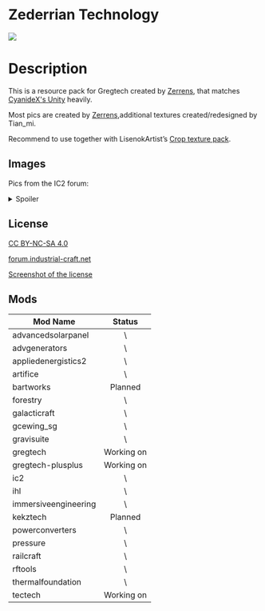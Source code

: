 # Zederrian Technology

![]( https://ftp.bmp.ovh/imgs/2020/10/6289f5d008844c8a.png )

# Description

This is a resource pack for Gregtech created by [Zerrens](https://forum.industrial-craft.net/core/user/12229-zerrens/), that matches [CyanideX's Unity](https://www.curseforge.com/minecraft/texture-packs/unity ) heavily.

Most pics are created by [Zerrens](https://forum.industrial-craft.net/core/user/12229-zerrens/),additional textures created/redesigned by Tian_mi.

Recommend to use together with LisenokArtist’s [Crop texture pack](https://github.com/LisenokArtist/GT5_crop_texturepack).

## Images

Pics from the IC2 forum:

<details>
  <summary>Spoiler</summary>
  <img src="https://ftp.bmp.ovh/imgs/2020/10/484e3ac8ebc0ca98.png" />
  <img src="https://ftp.bmp.ovh/imgs/2020/10/f5e0e23acfeac75f.png" />
  <img src="https://ftp.bmp.ovh/imgs/2020/10/ada0779ed243f412.png" />
  <img src="https://ftp.bmp.ovh/imgs/2020/10/b4b31db36318dcf8.png" />
  <img src="https://ftp.bmp.ovh/imgs/2020/10/bc7577b9e7874d13.png" />
  <img src="https://ftp.bmp.ovh/imgs/2020/10/f72b827b9449fce7.png" />
  <img src="https://ftp.bmp.ovh/imgs/2020/10/aa90f64d56ae3099.png" />
  <img src="https://ftp.bmp.ovh/imgs/2020/10/adfea679f0946d25.png" />
  <img src="https://ftp.bmp.ovh/imgs/2020/10/1380cc0fceb35a09.png" />
  <img src="https://ftp.bmp.ovh/imgs/2020/10/8110014e57486497.png" />
  <img src="https://ftp.bmp.ovh/imgs/2020/10/102778963956a283.png" />
  <img src="https://ftp.bmp.ovh/imgs/2020/10/d7ba3d02e64ecc1d.png" />
</details>

## License

[CC BY-NC-SA 4.0](http://creativecommons.org/licenses/by-nc-sa/4.0/deed.en)

[forum.industrial-craft.net](https://forum.industrial-craft.net/thread/11192-16x-ic2-gt5u-6-ae2-more-zederrian-technology-1-4-0/?postID=177688&highlight=zederrian#post177688)

[Screenshot of the license](https://i.imgur.com/3QeuL49.png)

## Mods

| Mod Name             |   Status   |
| -------------------- | :--------: |
| advancedsolarpanel   |     \      |
| advgenerators        |     \      |
| appliedenergistics2  |     \      |
| artifice             |     \      |
| bartworks            |  Planned   |
| forestry             |     \      |
| galacticraft         |     \      |
| gcewing_sg           |     \      |
| gravisuite           |     \      |
| gregtech             | Working on |
| gregtech-plusplus    | Working on |
| ic2                  |     \      |
| ihl                  |     \      |
| immersiveengineering |     \      |
| kekztech             |  Planned   |
| powerconverters      |     \      |
| pressure             |     \      |
| railcraft            |     \      |
| rftools              |     \      |
| thermalfoundation    |     \      |
| tectech              | Working on |
